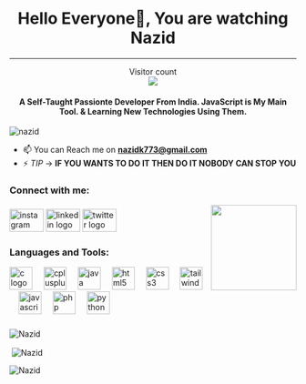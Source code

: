 <h1 align="center">Hello Everyone👋, You are watching Nazid</h1>

---


<p align="center"> 
  Visitor count<br>
  <img src="https://profile-counter.glitch.me/nazid-77/count.svg" />
</p>

<h4 align="center">A Self-Taught Passionte Developer From India. JavaScript is My Main Tool. & Learning New Technologies Using Them.</h4>

<p align="left"><img src="https://github-profile-trophy.vercel.app/?username=nazid-77" alt="nazid" /></a> </p>

- 📫 You can Reach me on
**nazidk773@gmail.com**
- ⚡ *TIP* -> **IF YOU WANTS TO DO IT THEN DO IT NOBODY CAN STOP YOU**

<h3 align="left">Connect  with  me:</h3>
<img align="right" height="150" src="https://media.giphy.com/media/v1.Y2lkPTc5MGI3NjExaHViYTYwbmVwd2EzcnRjY2NxOXprd2UwanRzODhwd3Y1MXM2aHd5cCZlcD12MV9naWZzX3NlYXJjaCZjdD1n/bGgsc5mWoryfgKBx1u/giphy.gif"  />

###

<div align="left">
  <img src="https://raw.githubusercontent.com/maurodesouza/profile-readme-generator/master/src/assets/icons/social/instagram/default.svg" width="60" height="40" alt="instagram logo"  />
  <img src="https://raw.githubusercontent.com/maurodesouza/profile-readme-generator/master/src/assets/icons/social/linkedin/default.svg" width="60" height="40" alt="linkedin logo"  />
  <img src="https://raw.githubusercontent.com/maurodesouza/profile-readme-generator/master/src/assets/icons/social/twitter/default.svg" width="60" height="40" alt="twitter logo"  />
</div>
<h3 align="left">Languages and Tools:</h3>
<div align="left">
  <img src="https://cdn.jsdelivr.net/gh/devicons/devicon/icons/c/c-original.svg" height="40" alt="c logo"  />
  <img width="12" />
  <img src="https://cdn.jsdelivr.net/gh/devicons/devicon/icons/cplusplus/cplusplus-original.svg" height="40" alt="cplusplus logo"  />
  <img width="12" />
  <img src="https://cdn.jsdelivr.net/gh/devicons/devicon/icons/java/java-original.svg" height="40" alt="java logo"  />
  <img width="12" />
  <img src="https://cdn.jsdelivr.net/gh/devicons/devicon/icons/html5/html5-original.svg" height="40" alt="html5 logo"  />
  <img width="12" />
  <img src="https://cdn.jsdelivr.net/gh/devicons/devicon/icons/css3/css3-original.svg" height="40" alt="css3 logo"  />
  <img width="12" />
  <img src="https://cdn.jsdelivr.net/gh/devicons/devicon/icons/tailwindcss/tailwindcss-original-wordmark.svg" height="40" alt="tailwindcss logo"  />
  <img width="12" />
  <img src="https://cdn.jsdelivr.net/gh/devicons/devicon/icons/javascript/javascript-original.svg" height="40" alt="javascript logo"  />
  <img width="12" />
  <img src="https://cdn.jsdelivr.net/gh/devicons/devicon/icons/php/php-original.svg" height="40" alt="php logo"  />
  <img width="12" />
  <img src="https://cdn.jsdelivr.net/gh/devicons/devicon/icons/python/python-original.svg" height="40" alt="python logo"  />
</div>

###

<p><img align="center" src="https://github-readme-stats.vercel.app/api/top-langs?username=nazid-77&show_icons=true&locale=en&layout=compact" alt="Nazid" /></p>

<p>&nbsp;<img align="center" src="https://github-readme-stats.vercel.app/api?username=nazid-77&show_icons=true&locale=en" alt="Nazid" /></p>

<p><img align="center" src="https://github-readme-streak-stats.herokuapp.com/?user=nazid-77&" alt="Nazid" /></p>



